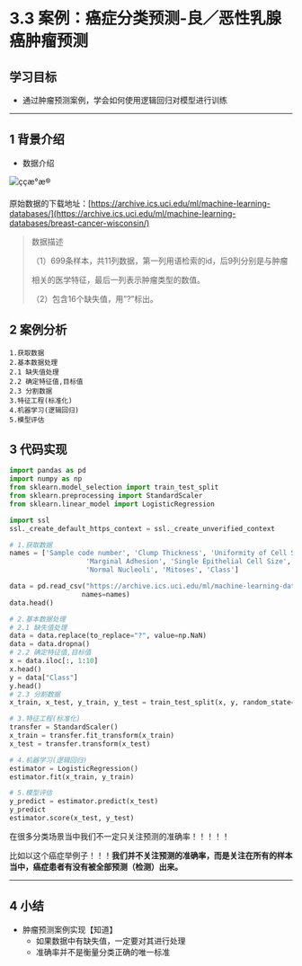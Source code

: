 # 3.3 案例：癌症分类预测-良／恶性乳腺癌肿瘤预测

## 学习目标

- 通过肿瘤预测案例，学会如何使用逻辑回归对模型进行训练

------



## 1 背景介绍

- 数据介绍

![ççæ°æ®](https://tva1.sinaimg.cn/large/006tNbRwly1ga8u1799fcj31nu0kggqt.jpg)

原始数据的下载地址：[https://archive.ics.uci.edu/ml/machine-learning-databases/](https://archive.ics.uci.edu/ml/machine-learning-databases/breast-cancer-wisconsin/)

> 数据描述
>
> （1）699条样本，共11列数据，第一列用语检索的id，后9列分别是与肿瘤
>
> 相关的医学特征，最后一列表示肿瘤类型的数值。
>
> （2）包含16个缺失值，用”?”标出。



## 2 案例分析

```
1.获取数据
2.基本数据处理
2.1 缺失值处理
2.2 确定特征值,目标值
2.3 分割数据
3.特征工程(标准化)
4.机器学习(逻辑回归)
5.模型评估
```



## 3 代码实现

```python
import pandas as pd
import numpy as np
from sklearn.model_selection import train_test_split
from sklearn.preprocessing import StandardScaler
from sklearn.linear_model import LogisticRegression

import ssl
ssl._create_default_https_context = ssl._create_unverified_context
```

```python
# 1.获取数据
names = ['Sample code number', 'Clump Thickness', 'Uniformity of Cell Size', 'Uniformity of Cell Shape',
                   'Marginal Adhesion', 'Single Epithelial Cell Size', 'Bare Nuclei', 'Bland Chromatin',
                   'Normal Nucleoli', 'Mitoses', 'Class']

data = pd.read_csv("https://archive.ics.uci.edu/ml/machine-learning-databases/breast-cancer-wisconsin/breast-cancer-wisconsin.data",
                  names=names)
data.head()
```

```python
# 2.基本数据处理
# 2.1 缺失值处理
data = data.replace(to_replace="?", value=np.NaN)
data = data.dropna()
# 2.2 确定特征值,目标值
x = data.iloc[:, 1:10]
x.head()
y = data["Class"]
y.head()
# 2.3 分割数据
x_train, x_test, y_train, y_test = train_test_split(x, y, random_state=22)
```

```python
# 3.特征工程(标准化)
transfer = StandardScaler()
x_train = transfer.fit_transform(x_train)
x_test = transfer.transform(x_test)
```

```python
# 4.机器学习(逻辑回归)
estimator = LogisticRegression()
estimator.fit(x_train, y_train)
```

```python
# 5.模型评估
y_predict = estimator.predict(x_test)
y_predict
estimator.score(x_test, y_test)
```

在很多分类场景当中我们不一定只关注预测的准确率！！！！！

比如以这个癌症举例子！！！**我们并不关注预测的准确率，而是关注在所有的样本当中，癌症患者有没有被全部预测（检测）出来。**



------

## 4 小结

- 肿瘤预测案例实现【知道】
    - 如果数据中有缺失值，一定要对其进行处理
    - 准确率并不是衡量分类正确的唯一标准